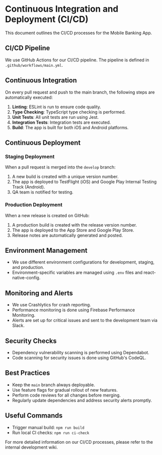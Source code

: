 # Continuous Integration and Deployment (CI/CD)

This document outlines the CI/CD processes for the Mobile Banking App.

## CI/CD Pipeline

We use GitHub Actions for our CI/CD pipeline. The pipeline is defined in `.github/workflows/main.yml`.

## Continuous Integration

On every pull request and push to the main branch, the following steps are automatically executed:

1. **Linting**: ESLint is run to ensure code quality.
2. **Type Checking**: TypeScript type checking is performed.
3. **Unit Tests**: All unit tests are run using Jest.
4. **Integration Tests**: Integration tests are executed.
5. **Build**: The app is built for both iOS and Android platforms.

## Continuous Deployment

### Staging Deployment

When a pull request is merged into the `develop` branch:

1. A new build is created with a unique version number.
2. The app is deployed to TestFlight (iOS) and Google Play Internal Testing Track (Android).
3. QA team is notified for testing.

### Production Deployment

When a new release is created on GitHub:

1. A production build is created with the release version number.
2. The app is deployed to the App Store and Google Play Store.
3. Release notes are automatically generated and posted.

## Environment Management

- We use different environment configurations for development, staging, and production.
- Environment-specific variables are managed using `.env` files and react-native-config.

## Monitoring and Alerts

- We use Crashlytics for crash reporting.
- Performance monitoring is done using Firebase Performance Monitoring.
- Alerts are set up for critical issues and sent to the development team via Slack.

## Security Checks

- Dependency vulnerability scanning is performed using Dependabot.
- Code scanning for security issues is done using GitHub's CodeQL.

## Best Practices

- Keep the `main` branch always deployable.
- Use feature flags for gradual rollout of new features.
- Perform code reviews for all changes before merging.
- Regularly update dependencies and address security alerts promptly.

## Useful Commands

- Trigger manual build: `npm run build`
- Run local CI checks: `npm run ci-check`

For more detailed information on our CI/CD processes, please refer to the internal development wiki.
